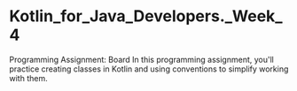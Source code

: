 # Kotlin_for_Java_Developers._Week_4
Programming Assignment: Board
In this programming assignment, you'll practice creating classes in Kotlin and using conventions to simplify working with them.
